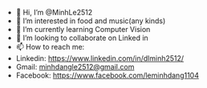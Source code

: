 - 👋 Hi, I’m @MinhLe2512
- 👀 I’m interested in food and music(any kinds)
- 🌱 I’m currently learning Computer Vision
- 💞️ I’m looking to collaborate on Linked in
- 📫 How to reach me:
-   Linkedin: https://www.linkedin.com/in/dlminh2512/
-   Gmail: minhdangle2512@gmail.com
-   Facebook: https://www.facebook.com/leminhdang1104

<!---
MinhLe2512/MinhLe2512 is a ✨ special ✨ repository because its `README.md` (this file) appears on your GitHub profile.
You can click the Preview link to take a look at your changes.
--->
